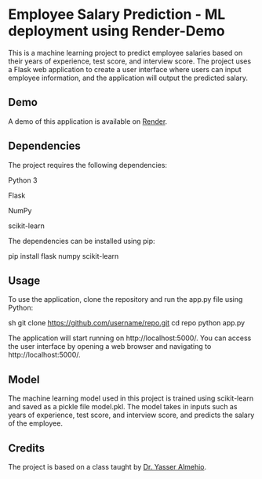 # Employee Salary Prediction -  ML deployment using Render-Demo

This is a machine learning project to predict employee salaries based on their years of experience, test score, and interview score. The project uses a Flask web application to create a user interface where users can input employee information, and the application will output the predicted salary.

## Demo
A demo of this application is available on [Render](https://salarypredict.onrender.com/).

## Dependencies
The project requires the following dependencies:

Python 3

Flask

NumPy

scikit-learn

The dependencies can be installed using pip:


  pip install flask numpy scikit-learn

## Usage
To use the application, clone the repository and run the app.py file using Python:

  sh
  git clone https://github.com/username/repo.git
  cd repo
  python app.py
  
The application will start running on http://localhost:5000/. You can access the user interface by opening a web browser and navigating to http://localhost:5000/.

## Model
The machine learning model used in this project is trained using scikit-learn and saved as a pickle file model.pkl. The model takes in inputs such as years of experience, test score, and interview score, and predicts the salary of the employee.

## Credits
The project is based on a class taught by [Dr. Yasser Almehio](https://github.com/mymehio/).
